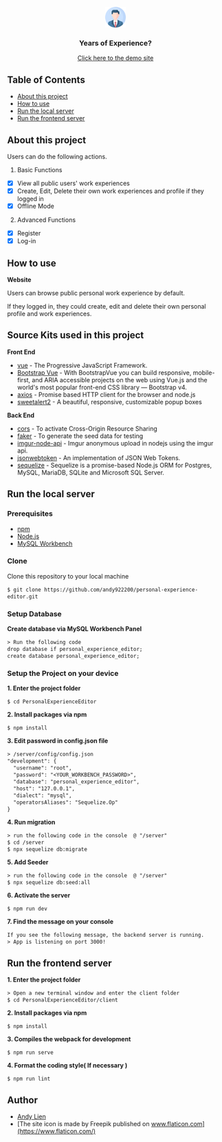 <p align="center">
  <a href="https://personal-experience-editor.herokuapp.com/">
    <img src="./iconForReadme.svg" alt="logo" width="48" height="48">
  </a>
</p>

<h3 align="center"> Years of Experience? </h3>
<a href="https://personal-experience-editor.herokuapp.com/">
  <p align="center">Click here to the demo site</p>
</a>

## Table of Contents
- [About this project](#about-this-project)
- [How to use](#how-to-use)
- [Run the local server](#run-the-local-server)
- [Run the frontend server](#run-the-frontend-server)

## About this project 
<p> Users can do the following actions.</p>

1. Basic Functions
  - [x] View all public users' work experiences
  - [x] Create, Edit, Delete their own work experiences and profile if they logged in
  - [x] Offline Mode
2. Advanced Functions
  - [x] Register
  - [x] Log-in
  
## How to use
**Website**
<p> Users can browse public personal work experience by default.</p> 
<p> If they logged in, they could create, edit and delete their own personal profile and work experiences.</p>

## Source Kits used in this project
**Front End**
- [vue](https://vuejs.org/) - The Progressive JavaScript Framework.
- [Bootstrap Vue]() - With BootstrapVue you can build responsive, mobile-first, and ARIA accessible projects on the web using Vue.js and the world's most popular front-end CSS library — Bootstrap v4.
- [axios](https://github.com/axios/axios) - Promise based HTTP client for the browser and node.js
- [sweetalert2](https://sweetalert2.github.io/) - A beautiful, responsive, customizable popup boxes

**Back End**
- [cors](https://www.npmjs.com/package/cors) - To activate Cross-Origin Resource Sharing
- [faker](https://www.npmjs.com/package/faker) - To generate the seed data for testing
- [imgur-node-api](https://www.npmjs.com/package/imgur-node-api) - Imgur anonymous upload in nodejs using the imgur api.
- [jsonwebtoken](https://www.npmjs.com/package/jsonwebtoken) - An implementation of JSON Web Tokens.
- [sequelize](https://www.npmjs.com/package/sequelize) - Sequelize is a promise-based Node.js ORM for Postgres, MySQL, MariaDB, SQLite and Microsoft SQL Server.

## Run the local server
### Prerequisites
- [npm](https://www.npmjs.com/get-npm)
- [Node.js](https://nodejs.org/en/download/)
- [MySQL Workbench](https://dev.mysql.com/downloads/workbench/)

### Clone

Clone this repository to your local machine

```
$ git clone https://github.com/andy922200/personal-experience-editor.git
```
### Setup Database
**Create database via MySQL Workbench Panel**

```
> Run the following code
drop database if personal_experience_editor;
create database personal_experience_editor;
```

### Setup the Project on your device
**1. Enter the project folder**
```
$ cd PersonalExperienceEditor
```
**2. Install packages via npm**

```
$ npm install
```
**3. Edit password in config.json file**
```
> /server/config/config.json
"development": {
  "username": "root",
  "password": "<YOUR_WORKBENCH_PASSWORD>",
  "database": "personal_experience_editor",
  "host": "127.0.0.1",
  "dialect": "mysql",
  "operatorsAliases": "Sequelize.Op"
}
```
**4. Run migration**
```
> run the following code in the console  @ "/server"
$ cd /server
$ npx sequelize db:migrate
```
**5. Add Seeder**
```
> run the following code in the console  @ "/server"
$ npx sequelize db:seed:all
```
**6. Activate the server**
```
$ npm run dev
```
**7. Find the message on your console**
```
If you see the following message, the backend server is running.
> App is listening on port 3000!
``` 

## Run the frontend server
**1. Enter the project folder**
```
> Open a new terminal window and enter the client folder
$ cd PersonalExperienceEditor/client
```
**2. Install packages via npm**
```
$ npm install
```
**3. Compiles the webpack for development**
```
$ npm run serve
```
**4. Format the coding style( If necessary )**
```
$ npm run lint
```

## Author
- [Andy Lien](https://github.com/andy922200)
- [The site icon is made by Freepik published on www.flaticon.com](https://www.flaticon.com/)